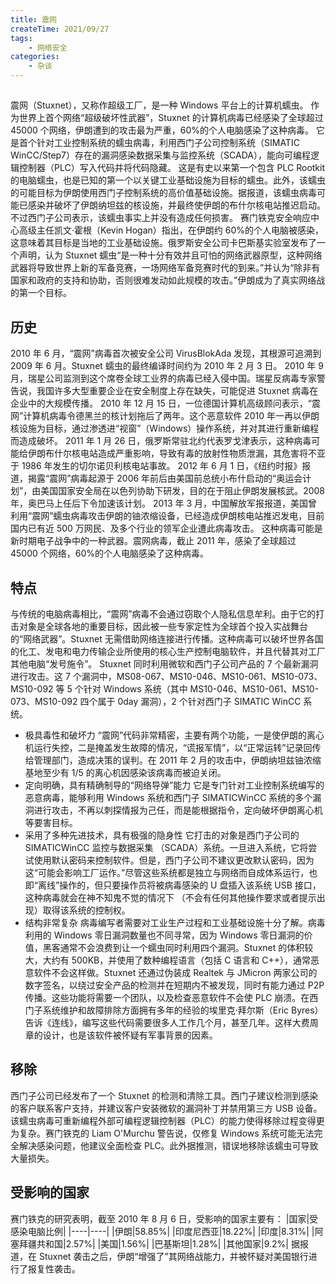 ```yaml
---
title: 震网
createTime: 2021/09/27
tags:
    - 网络安全
categories:
    - 杂谈
---
```


##

震网（Stuxnet），又称作超级工厂，是一种 Windows 平台上的计算机蠕虫。 作为世界上首个网络“超级破坏性武器”，Stuxnet 的计算机病毒已经感染了全球超过 45000 个网络，伊朗遭到的攻击最为严重，60%的个人电脑感染了这种病毒。 它是首个针对工业控制系统的蠕虫病毒，利用西门子公司控制系统（SIMATIC WinCC/Step7）存在的漏洞感染数据采集与监控系统（SCADA），能向可编程逻辑控制器（PLC）写入代码并将代码隐藏。 这是有史以来第一个包含 PLC Rootkit 的电脑蠕虫，也是已知的第一个以关键工业基础设施为目标的蠕虫。此外，该蠕虫的可能目标为伊朗使用西门子控制系统的高价值基础设施。据报道，该蠕虫病毒可能已感染并破坏了伊朗纳坦兹的核设施，并最终使伊朗的布什尔核电站推迟启动。不过西门子公司表示，该蠕虫事实上并没有造成任何损害。 赛门铁克安全响应中心高级主任凯文·霍根（Kevin Hogan）指出，在伊朗约 60%的个人电脑被感染，这意味着其目标是当地的工业基础设施。俄罗斯安全公司卡巴斯基实验室发布了一个声明，认为 Stuxnet 蠕虫“是一种十分有效并且可怕的网络武器原型，这种网络武器将导致世界上新的军备竞赛，一场网络军备竞赛时代的到来。”并认为“除非有国家和政府的支持和协助，否则很难发动如此规模的攻击。”伊朗成为了真实网络战的第一个目标。

## 历史

2010 年 6 月，“震网”病毒首次被安全公司 VirusBlokAda 发现，其根源可追溯到 2009 年 6 月。Stuxnet 蠕虫的最终编译时间约为 2010 年 2 月 3 日。 2010 年 9 月，瑞星公司监测到这个席卷全球工业界的病毒已经入侵中国。瑞星反病毒专家警告说，我国许多大型重要企业在安全制度上存在缺失，可能促进 Stuxnet 病毒在企业中的大规模传播。 2010 年 12 月 15 日，一位德国计算机高级顾问表示，“震网”计算机病毒令德黑兰的核计划拖后了两年。这个恶意软件 2010 年一再以伊朗核设施为目标，通过渗透进“视窗”（Windows）操作系统，并对其进行重新编程而造成破坏。 2011 年 1 月 26 日，俄罗斯常驻北约代表罗戈津表示，这种病毒可能给伊朗布什尔核电站造成严重影响，导致有毒的放射性物质泄漏，其危害将不亚于 1986 年发生的切尔诺贝利核电站事故。 2012 年 6 月 1 日，《纽约时报》报道，揭露“震网”病毒起源于 2006 年前后由美国前总统小布什启动的“奥运会计划”，由美国国家安全局在以色列协助下研发，目的在于阻止伊朗发展核武。2008 年，奥巴马上任后下令加速该计划。 2013 年 3 月，中国解放军报报道，美国曾利用“震网”蠕虫病毒攻击伊朗的铀浓缩设备，已经造成伊朗核电站推迟发电，目前国内已有近 500 万网民、及多个行业的领军企业遭此病毒攻击。 这种病毒可能是新时期电子战争中的一种武器。震网病毒，截止 2011 年，感染了全球超过 45000 个网络，60%的个人电脑感染了这种病毒。

## 特点

与传统的电脑病毒相比，“震网”病毒不会通过窃取个人隐私信息牟利。由于它的打击对象是全球各地的重要目标，因此被一些专家定性为全球首个投入实战舞台的“网络武器”。Stuxnet 无需借助网络连接进行传播。这种病毒可以破坏世界各国的化工、发电和电力传输企业所使用的核心生产控制电脑软件，并且代替其对工厂其他电脑“发号施令”。 Stuxnet 同时利用微软和西门子公司产品的 7 个最新漏洞进行攻击。这 7 个漏洞中，MS08-067、MS10-046、MS10-061、MS10-073、MS10-092 等 5 个针对 Windows 系统（其中 MS10-046、MS10-061、MS10-073、MS10-092 四个属于 0day 漏洞），2 个针对西门子 SIMATIC WinCC 系统。

-   极具毒性和破坏力 “震网”代码非常精密，主要有两个功能，一是使伊朗的离心机运行失控，二是掩盖发生故障的情况，“谎报军情”，以“正常运转”记录回传给管理部门，造成决策的误判。在 2011 年 2 月的攻击中，伊朗纳坦兹铀浓缩基地至少有 1/5 的离心机因感染该病毒而被迫关闭。
-   定向明确，具有精确制导的“网络导弹”能力 它是专门针对工业控制系统编写的恶意病毒，能够利用 Windows 系统和西门子 SIMATICWinCC 系统的多个漏洞进行攻击，不再以刺探情报为己任，而是能根据指令，定向破坏伊朗离心机等要害目标。
-   采用了多种先进技术，具有极强的隐身性 它打击的对象是西门子公司的 SIMATICWinCC 监控与数据采集 （SCADA）系统。一旦进入系统，它将尝试使用默认密码来控制软件。但是，西门子公司不建议更改默认密码，因为这“可能会影响工厂运作。”尽管这些系统都是独立与网络而自成体系运行，也即“离线”操作的，但只要操作员将被病毒感染的 U 盘插入该系统 USB 接口，这种病毒就会在神不知鬼不觉的情况下 （不会有任何其他操作要求或者提示出现）取得该系统的控制权。
-   结构非常复杂 病毒编写者需要对工业生产过程和工业基础设施十分了解。病毒利用的 Windows 零日漏洞数量也不同寻常，因为 Windows 零日漏洞的价值，黑客通常不会浪费到让一个蠕虫同时利用四个漏洞。Stuxnet 的体积较大，大约有 500KB，并使用了数种编程语言（包括 C 语言和 C++），通常恶意软件不会这样做。Stuxnet 还通过伪装成 Realtek 与 JMicron 两家公司的数字签名，以绕过安全产品的检测并在短期内不被发现，同时有能力通过 P2P 传播。这些功能将需要一个团队，以及检查恶意软件不会使 PLC 崩溃。在西门子系统维护和故障排除方面拥有多年的经验的埃里克·拜尔斯（Eric Byres）告诉《连线》，编写这些代码需要很多人工作几个月，甚至几年。这样大费周章的设计，也是该软件被怀疑有军事背景的因素。

## 移除

西门子公司已经发布了一个 Stuxnet 的检测和清除工具。西门子建议检测到感染的客户联系客户支持，并建议客户安装微软的漏洞补丁并禁用第三方 USB 设备。 该蠕虫病毒可重新编程外部可编程逻辑控制器（PLC）的能力使得移除过程变得更为复杂。赛门铁克的 Liam O'Murchu 警告说，仅修复 Windows 系统可能无法完全解决感染问题，他建议全面检查 PLC。此外据推测，错误地移除该蠕虫可导致大量损失。

## 受影响的国家

赛门铁克的研究表明，截至 2010 年 8 月 6 日，受影响的国家主要有：
|国家|受感染电脑比例|
|----|----|
|伊朗|58.85%|
|印度尼西亚|18.22%|
|印度|8.31%|
|阿塞拜疆共和国|2.57%|
|美国|1.56%|
|巴基斯坦|1.28%|
|其他国家|9.2%|
据报道，在 Stuxnet 袭击之后，伊朗“增强了”其网络战能力，并被怀疑对美国银行进行了报复性袭击。
